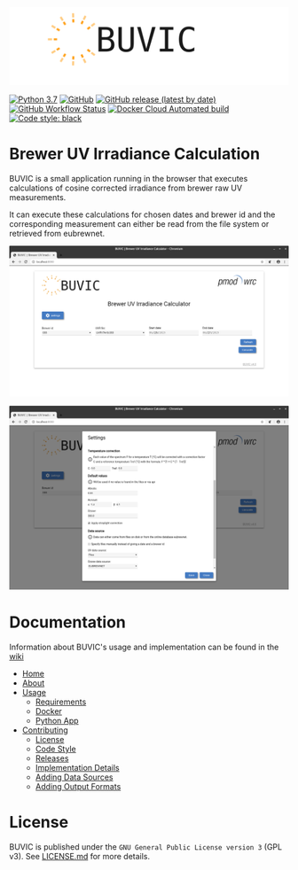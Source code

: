 ![BUVIC](assets/logo_github_header.png)



[![Python 3.7](https://img.shields.io/badge/python-3.7-blue.svg)](https://www.python.org/downloads/release/python-370/)
[![GitHub](https://img.shields.io/github/license/pec0ra/buvic)](https://www.gnu.org/licenses/gpl-3.0) 
[![GitHub release (latest by date)](https://img.shields.io/github/v/release/pec0ra/buvic)](https://github.com/pec0ra/buvic/releases/)
[![GitHub Workflow Status](https://img.shields.io/github/workflow/status/pec0ra/buvic/Python%20checks)](https://github.com/pec0ra/buvic/actions)
[![Docker Cloud Automated build](https://img.shields.io/docker/cloud/automated/pmodwrc/buvic)](https://hub.docker.com/r/pmodwrc/buvic/builds)
[![Code style: black](https://img.shields.io/badge/code%20style-black-000000.svg)](https://github.com/psf/black)


# Brewer UV Irradiance Calculation

BUVIC is a small application running in the browser that executes calculations of cosine corrected irradiance from brewer raw UV measurements.

It can execute these calculations for chosen dates and brewer id and the corresponding measurement can either be read from the file system
or retrieved from eubrewnet.

![GUI](assets/gui.png)

![GUI](assets/gui2.png)


# Documentation

Information about BUVIC's usage and implementation can be found in the [wiki](https://github.com/pec0ra/buvic/wiki)

  * [Home](https://github.com/pec0ra/buvic/wiki)
  * [About](https://github.com/pec0ra/buvic/wiki/About)
  * [Usage](https://github.com/pec0ra/buvic/wiki/Usage)
    * [Requirements](https://github.com/pec0ra/buvic/wiki/Usage%3A-Requirements)
    * [Docker](https://github.com/pec0ra/buvic/wiki/Usage%3A-Docker)
    * [Python App](https://github.com/pec0ra/buvic/wiki/Usage%3A-Python-App)
  * [Contributing](https://github.com/pec0ra/buvic/wiki/Contributing)
    * [License](https://github.com/pec0ra/buvic/wiki/Contributing%3A-License)
    * [Code Style](https://github.com/pec0ra/buvic/wiki/Contributing%3A-Code-Style)
    * [Releases](https://github.com/pec0ra/buvic/wiki/Contributing%3A-Releases)
    * [Implementation Details](https://github.com/pec0ra/buvic/wiki/Contributing%3A-Implementation-Details)
    * [Adding Data Sources](https://github.com/pec0ra/buvic/wiki/Contributing%3A-Adding-Data-Sources)
    * [Adding Output Formats](https://github.com/pec0ra/buvic/wiki/Contributing%3A-Adding-Output-Formats)


# License

BUVIC is published under the `GNU General Public License version 3` (GPL v3). See [LICENSE.md](LICENSE.md) for more details.
